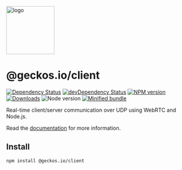 <a href="http://geckos.io">
<img src="https://github.com/geckosio/geckos.io/raw/master/readme/logo-256.png" alt="logo" width="128">
</a>

# @geckos.io/client

[![Dependency Status](https://david-dm.org/geckosio/geckos.io/status.svg?path=packages/client&style=flat-square)](https://david-dm.org/geckosio/geckos.io?path=packages%2Fclient)
[![devDependency Status](https://david-dm.org/geckosio/geckos.io/dev-status.svg?path=packages/client&style=flat-square)](https://david-dm.org/geckosio/geckos.io?path=packages%2Fclient&type=dev)
[![NPM version](https://img.shields.io/npm/v/@geckos.io/client.svg?style=flat-square)](https://www.npmjs.com/package/@geckos.io/client)
[![Downloads](https://img.shields.io/npm/dm/@geckos.io/client.svg?style=flat-square)](https://www.npmjs.com/package/@geckos.io/client)
![Node version](https://img.shields.io/node/v/@geckos.io/client.svg?style=flat-square)
[![Minified bundle](https://img.shields.io/github/size/geckosio/geckos.io/bundles/latest/geckos.io-client.latest.min.js.svg?label=minified%20bundle&style=flat-square)](https://github.com/geckosio/geckos.io/tree/master/bundles/versions)

Real-time client/server communication over UDP using WebRTC and Node.js.

Read the [documentation](https://github.com/geckosio/geckos.io) for more information.

## Install

```console
npm install @geckos.io/client
```
